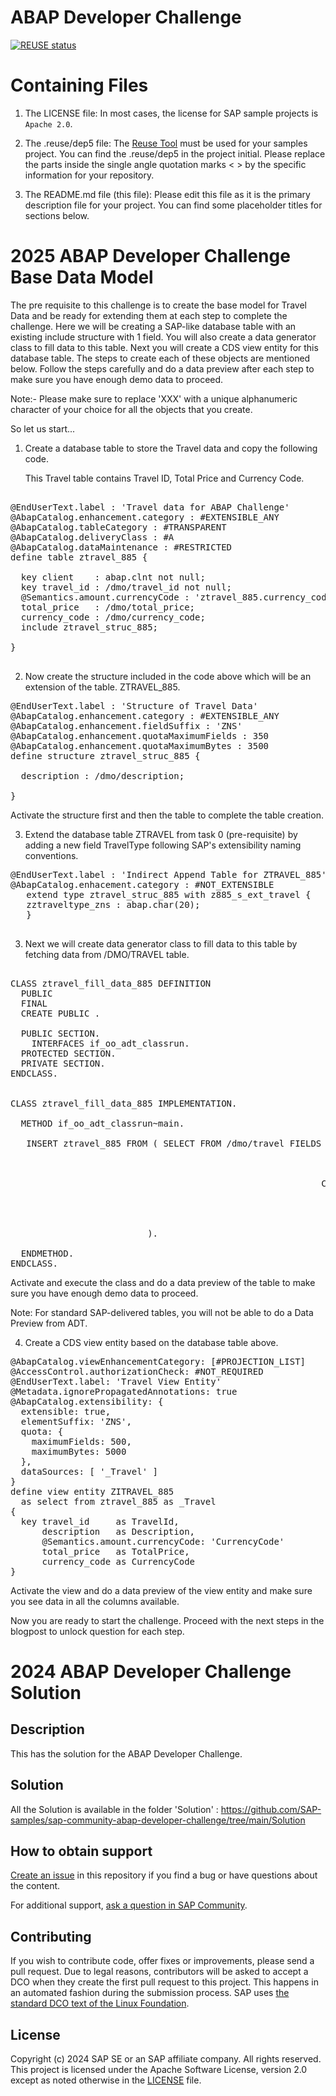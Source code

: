 # ABAP Developer Challenge
[![REUSE status](
https://api.reuse.software/badge/github.com/SAP-samples/sap-community-abap-developer-challenge)](https://api.reuse.software/info/github.com/SAP-samples/sap-community-abap-developer-challenge)

# Containing Files

1. The LICENSE file:
In most cases, the license for SAP sample projects is `Apache 2.0`.

2. The .reuse/dep5 file: 
The [Reuse Tool](https://reuse.software/) must be used for your samples project. You can find the .reuse/dep5 in the project initial. Please replace the parts inside the single angle quotation marks < > by the specific information for your repository.

3. The README.md file (this file):
Please edit this file as it is the primary description file for your project. You can find some placeholder titles for sections below.

# 2025 ABAP Developer Challenge Base Data Model

The pre requisite to this challenge is to create the base model for Travel Data and be ready for extending them at each step to complete the challenge. Here we will be creating a SAP-like database table with an existing include structure with 1 field. You will also create a data generator class to fill data to this table. Next you will create a CDS view entity for this database table. The steps to create each of these objects are mentioned below. Follow the steps carefully and do a data preview after each step to make sure you have enough demo data to proceed. 

Note:- Please make sure to replace 'XXX' with a unique alphanumeric character of your choice for all the objects that you create.

So let us start...

1. Create a database table to store the Travel data and copy the following code.

   This Travel table contains Travel ID, Total Price and Currency Code.

<pre lang="ABAP">

@EndUserText.label : 'Travel data for ABAP Challenge'
@AbapCatalog.enhancement.category : #EXTENSIBLE_ANY
@AbapCatalog.tableCategory : #TRANSPARENT
@AbapCatalog.deliveryClass : #A
@AbapCatalog.dataMaintenance : #RESTRICTED
define table ztravel_885 {
 
  key client    : abap.clnt not null;
  key travel_id : /dmo/travel_id not null;
  @Semantics.amount.currencyCode : 'ztravel_885.currency_code'
  total_price   : /dmo/total_price;
  currency_code : /dmo/currency_code;
  include ztravel_struc_885;
 
}

</pre>

2.  Now create the structure included in the code above which will be an extension of the table.
    ZTRAVEL_885.
    
<pre lang="ABAP">
@EndUserText.label : 'Structure of Travel Data'
@AbapCatalog.enhancement.category : #EXTENSIBLE_ANY
@AbapCatalog.enhancement.fieldSuffix : 'ZNS'
@AbapCatalog.enhancement.quotaMaximumFields : 350
@AbapCatalog.enhancement.quotaMaximumBytes : 3500
define structure ztravel_struc_885 {
 
  description : /dmo/description;
 
}
</pre> 

Activate the structure first and then the table to complete the table creation.

3. Extend the database table ZTRAVEL from task 0 (pre-requisite) by adding a new field TravelType following SAP's extensibility naming conventions.
<pre lang="ABAP">
@EndUserText.label : 'Indirect Append Table for ZTRAVEL_885'
@AbapCatalog.enhacement.category : #NOT_EXTENSIBLE
   extend type ztravel_struc_885 with z885_s_ext_travel {
   zztraveltype_zns : abap.char(20);
   }
   </pre>

3.  Next we will create data generator class to fill data to this table by fetching data from 
    /DMO/TRAVEL table.
    

<pre lang="ABAP">

CLASS ztravel_fill_data_885 DEFINITION
  PUBLIC
  FINAL
  CREATE PUBLIC .
 
  PUBLIC SECTION.
    INTERFACES if_oo_adt_classrun.
  PROTECTED SECTION.
  PRIVATE SECTION.
ENDCLASS.
 
 
CLASS ztravel_fill_data_885 IMPLEMENTATION.
 
  METHOD if_oo_adt_classrun~main.
 
   INSERT ztravel_885 FROM ( SELECT FROM /dmo/travel FIELDS travel_id, 
                                                            total_price, 
                                                            currency_code, 
                                                            description,
                                                           CASE
                                                             WHEN total_price > 4500 THEN 'Business'
                                                             WHEN total_price > 3000 THEN 'Premium Economy'
                                                             ELSE 'Economy'
                                                             END
                          ).
 
  ENDMETHOD.
ENDCLASS.
</pre>

Activate and execute the class and do a data preview of the table to make sure you have enough demo data to proceed.

Note: For standard SAP-delivered tables, you will not be able to do a Data Preview from ADT.


4.  Create a CDS view entity based on the database table above.

<pre lang="ABAP">
@AbapCatalog.viewEnhancementCategory: [#PROJECTION_LIST]
@AccessControl.authorizationCheck: #NOT_REQUIRED
@EndUserText.label: 'Travel View Entity'
@Metadata.ignorePropagatedAnnotations: true
@AbapCatalog.extensibility: {
  extensible: true,
  elementSuffix: 'ZNS',
  quota: {
    maximumFields: 500,
    maximumBytes: 5000
  },
  dataSources: [ '_Travel' ]
}
define view entity ZITRAVEL_885
  as select from ztravel_885 as _Travel
{
  key travel_id     as TravelId,
      description   as Description,
      @Semantics.amount.currencyCode: 'CurrencyCode'
      total_price   as TotalPrice,
      currency_code as CurrencyCode
}
</pre>

Activate the view and do a data preview of the view entity and make sure you see data in all the columns available.

Now you are ready to start the challenge. Proceed with the next steps in the blogpost to unlock question for each step.


# 2024 ABAP Developer Challenge Solution
<!-- Please include descriptive title -->

<!--- Register repository https://api.reuse.software/register, then add REUSE badge:
[![REUSE status](https://api.reuse.software/badge/github.com/SAP-samples/REPO-NAME)](https://api.reuse.software/info/github.com/SAP-samples/REPO-NAME)
-->

## Description
This has the solution for the ABAP Developer Challenge.

## Solution
All the Solution is available in the folder 'Solution' : https://github.com/SAP-samples/sap-community-abap-developer-challenge/tree/main/Solution


## How to obtain support
[Create an issue](https://github.com/SAP-samples/<repository-name>/issues) in this repository if you find a bug or have questions about the content.
 
For additional support, [ask a question in SAP Community](https://answers.sap.com/questions/ask.html).

## Contributing
If you wish to contribute code, offer fixes or improvements, please send a pull request. Due to legal reasons, contributors will be asked to accept a DCO when they create the first pull request to this project. This happens in an automated fashion during the submission process. SAP uses [the standard DCO text of the Linux Foundation](https://developercertificate.org/).

## License
Copyright (c) 2024 SAP SE or an SAP affiliate company. All rights reserved. This project is licensed under the Apache Software License, version 2.0 except as noted otherwise in the [LICENSE](LICENSE) file.
